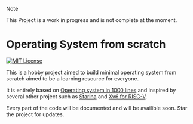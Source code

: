 > [!NOTE]  
> This Project is a work in progress and is not complete at the moment.

# Operating System from scratch
[![MIT License](https://img.shields.io/badge/License-MIT-green.svg)](https://choosealicense.com/licenses/mit/)

This is a hobby project aimed to build minimal operating system from scratch aimed to be a learning resource for everyone. 

It is entirely based on [Operating system in 1000 lines](https://operating-system-in-1000-lines.vercel.app/en/) and inspired by several other project such as [Starina](https://starina.dev/) and [Xv6 for RISC-V](https://github.com/mit-pdos/xv6-riscv).

Every part of the code will be documented and will be availible soon. Star the project for updates.



